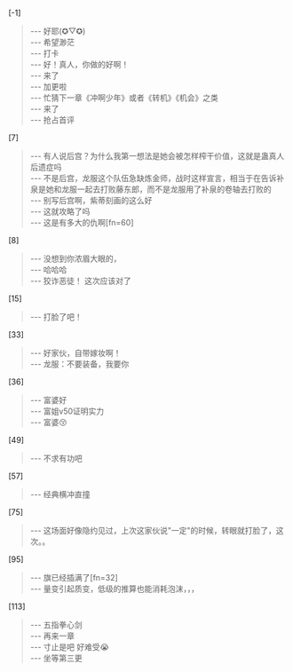 
[-1] 
>--- 好耶(✪▽✪)<br>
>--- 希望渺茫<br>
>--- 打卡<br>
>--- 好！真人，你做的好啊！<br>
>--- 来了<br>
>--- 加更啦<br>
>--- 忙猜下一章《冲啊少年》或者《转机》《机会》之类<br>
>--- 来了<br>
>--- 抢占首评<br>

[7] 
>--- 有人说后宫？为什么我第一想法是她会被怎样榨干价值，这就是蛊真人后遗症吗<br>
>--- 不是后宫，龙服这个队伍急缺炼金师，战时这样宣言，相当于在告诉补泉是她和龙服一起去打败藤东郎，而不是龙服用了补泉的卷轴去打败的<br>
>--- 别写后宫啊，紫蒂刻画的这么好<br>
>--- 这就攻略了吗<br>
>--- 这是有多大的仇啊[fn=60]<br>

[8] 
>--- 没想到你浓眉大眼的，<br>
>--- 哈哈哈<br>
>--- 狡诈恶徒！
这次应该对了<br>

[15] 
>--- 打脸了吧！<br>

[33] 
>--- 好家伙，自带嫁妆啊！<br>
>--- 龙服：不要装备，我要你<br>

[36] 
>--- 富婆好<br>
>--- 富姐v50证明实力<br>
>--- 富婆😚<br>

[49] 
>--- 不求有功吧<br>

[57] 
>--- 经典横冲直撞<br>

[75] 
>--- 这场面好像隐约见过，上次这家伙说"一定"的时候，转眼就打脸了，这次。。<br>

[95] 
>--- 旗已经插满了[fn=32]<br>
>--- 量变引起质变，低级的推算也能消耗泡沫，，，<br>

[113] 
>--- 五指拳心剑<br>
>--- 再来一章<br>
>--- 寸止是吧 好难受😭<br>
>--- 坐等第三更<br>
